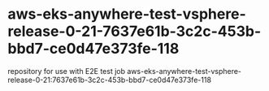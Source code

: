 # aws-eks-anywhere-test-vsphere-release-0-21-7637e61b-3c2c-453b-bbd7-ce0d47e373fe-118
repository for use with E2E test job aws-eks-anywhere-test-vsphere-release-0-21:7637e61b-3c2c-453b-bbd7-ce0d47e373fe-118
